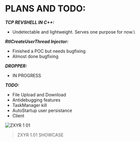 # PLANS AND TODO:
***TCP REVSHELL IN C++:***
- Undetectable and lightweight. Serves one purpose for now.\

***RtlCreateUserThread Injector:***
- Finished a POC but needs bugfixing
- Almost done bugfixing

***DROPPER:***
- IN PROGRESS

***TODO:***
- File Upload and Download
- Antidebugging features
- TaskManager kill
- AutoStartup user persistance
- Client

![ZXYR 1 01](https://user-images.githubusercontent.com/86436966/159282869-d1c4382d-c867-4014-921f-c10ffe46a047.gif)
> ZXYR 1.01 SHOWCASE

